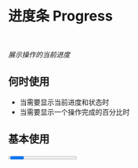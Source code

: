 # 进度条 Progress

<BackTop />
<Watermark fullscreen content="Eh Antdesign UI" />

<br/>

*展示操作的当前进度*

## 何时使用

- 当需要显示当前进度和状态时
- 当需要显示一个操作完成的百分比时

<script setup lang="ts">
import { ref } from 'vue'

const percent = ref(60)
function onIncrease (scale: number) {
  const res = percent.value + scale
  if (res > 100) {
    percent.value = 100
  } else {
    percent.value = res
  }
}
function onDecline (scale: number) {
  const res = percent.value - scale
  if (res < 0) {
    percent.value = 0
  } else {
    percent.value = res
  }
}
</script>

## 基本使用

<Progress :percent="percent" />

::: details Show Code

```vue
<script setup lang="ts">
import { ref } from 'vue'

const percent = ref(60)
</script>
<template>
  <Progress :percent="percent" />
</template>
```

:::

## 完成进度条

<Progress width="100%" :percent="100" />

::: details Show Code

```vue
<template>
  <Progress width="100%" :percent="100" />
</template>
```

:::

## 渐变进度条

*strokeColor: { '0%': '#108ee9', '100%': '#87d068', direction: 'right' } 或 { from: '#108ee9', to: '#87d068', direction: 'right' }*

<br/>

<Progress
  :percent="percent"
  :strokeColor="{
    '0%': '#108ee9',
    '100%': '#87d068',
    direction: 'right'
  }" />

::: details Show Code

```vue
<script setup lang="ts">
import { ref } from 'vue'

const percent = ref(60)
</script>
<template>
  <Progress
  :percent="percent"
  :strokeColor="{
    '0%': '#108ee9',
    '100%': '#87d068',
    direction: 'right'
  }" />
</template>
```

:::

## 进度圈

<Space align="center" :size="30">
  <Progress
    type="circle"
    :width="120"
    :percent="percent" />
  <Button @click="onDecline(5)" size="large">Decline-</Button>
  <Button @click="onIncrease(5)" size="large">Increase+</Button>
</Space>

::: details Show Code

```vue
<script setup lang="ts">
import { ref } from 'vue'

const percent = ref(60)
function onIncrease (scale: number) {
  const res = percent.value + scale
  if (res > 100) {
    percent.value = 100
  } else {
    percent.value = res
  }
}
function onDecline (scale: number) {
  const res = percent.value - scale
  if (res < 0) {
    percent.value = 0
  } else {
    percent.value = res
  }
}
</script>
<template>
  <Space align="center" :size="30">
    <Progress
      type="circle"
      :width="120"
      :percent="percent" />
    <Button @click="onDecline(5)" size="large">Decline-</Button>
    <Button @click="onIncrease(5)" size="large">Increase+</Button>
  </Space>
</template>
```

:::

## 自定义文字格式

<Space align="center" :size="30">
  <Progress
    type="circle"
    :width="160"
    :stroke-width="10"
    :percent="percent"
    :format="(percent: number) => `${percent} Days`" />
  <Progress
    type="circle"
    :width="160"
    :stroke-width="10"
    :percent="100"
    :format="() => 'Done'" />
  <Progress type="circle" :width="160" :stroke-width="10" :percent="percent">
    <template #format="{ percent }">
      <span style="color: magenta">{{ percent }}%</span>
    </template>
  </Progress>
</Space>

::: details Show Code

```vue
<script setup lang="ts">
import { ref } from 'vue'

const percent = ref(60)
</script>
<template>
  <Space align="center" :size="30">
    <Progress
      type="circle"
      :width="160"
      :stroke-width="10"
      :percent="percent"
      :format="(percent: number) => `${percent} Days`" />
    <Progress
      type="circle"
      :width="160"
      :stroke-width="10"
      :percent="100"
      :format="() => 'Done'" />
    <Progress type="circle" :width="160" :stroke-width="10" :percent="percent">
      <template #format="{ percent }">
        <span style="color: magenta">{{ percent }}%</span>
      </template>
    </Progress>
  </Space>
</template>
```

:::

## APIs

参数 | 说明 | 类型 | 默认值 | 必传
-- | -- | -- | -- | --
width | 进度条总宽度 | number &#124; string | '100%' | false
percent | 当前进度百分比 | number | 0 | false
strokeColor | 进度条的色彩，传入 `string` 时为纯色，传入 `Gradient` 时为渐变 | string &#124; Gradient | '#1677FF' | false
strokeWidth | 进度条线的宽度，单位`px` | number | 8 | false
showInfo | 是否显示进度数值或状态图标 | boolean | true | false
format | 内容的模板函数 | Function &#124; slot | (percent: number) => percent + '%' | false
type | 进度条类型 | 'line' &#124; 'circle' | 'line' | false

## Gradient Type

名称 | 说明 | 类型 | 必传
-- | -- | -- | --
'0%' | 起始值 | string | false
'100%' | 终点值 | string | false
from | 起始值 | string | false
to | 终点值 | string | false
direction | 渐变方向 | 'right' &#124; 'left' | false
